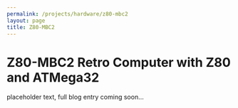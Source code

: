 ```yaml
---
permalink: /projects/hardware/z80-mbc2
layout: page
title: Z80-MBC2
---
```


# Z80-MBC2 Retro Computer with Z80 and ATMega32

placeholder text, full blog entry coming soon...
